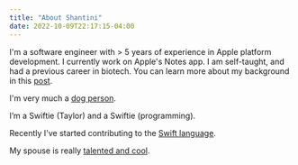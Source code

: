 ```yaml
---
title: "About Shantini"
date: 2022-10-09T22:17:15-04:00
---
```


I'm a software engineer with > 5 years of experience in Apple platform development. 
I currently work on Apple's Notes app.
I am self-taught, and had a previous career in biotech. 
You can learn more about my background in this [post](/posts/how-i-got-into-tech/).

I'm very much a [dog person](http://instagram.com/pokeyTails).

I’m a Swiftie (Taylor) and a Swiftie (programming). 

Recently I've started contributing to the [Swift language](https://forums.swift.org/t/pitch-add-equatable-and-hashable-conformance-to-string-views/60449). 

My spouse is really [talented and cool](http://smvyas.github.io). 